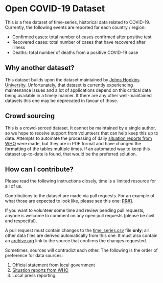 # Open COVID-19 Dataset
This is a free dataset of time-series, historical data related to COVID-19.
Currently, the following events are reported for each country / region:
* Confirmed cases: total number of cases confirmed after positive test
* Recovered cases: total number of cases that have recovered after illness
* Deaths: total number of deaths from a positive COVID-19 case

## Why another dataset?
This dataset builds upon the dataset maintained by 
[Johns Hopkins University][1]. Unfortunately, that dataset is currently 
experiencing maintenance issues and a lot of applications depend on this 
critical data being available in a timely manner. If there are any other
well-maintained datasets this one may be deprecated in favour of those.

## Crowd sourcing
This is a crowd-sorced dataset. It cannot be maintained by a single author, so
we hope to receive support from volunteers that can help keep this up to date.
Attempts to automate the processing of daily [situation reports from WHO][2]
were made, but they are in PDF format and have changed the formatting of the 
tables multiple times. If an automated way to keep this dataset up-to-date is 
found, that would be the preferred solution.

## How can I contribute?
Please read the following instructions closely, time is a limited resource for
all of us.

Contributions to the dataset are made via pull requests. For an example of what
those are expected to look like, please see this one: [PR#1][5].

If you want to volunteer some time and review pending pull requests, anyone is
welcome to comment on any open pull requests (please be civil and respectful).

A pull request must contain changes to the [time_series.csv][3] file **only**;
all other data files are derived automatically from this one. It must also
contain an [archive.org][4] link to the source that confirms the changes 
requested.

Sometimes, sources will contradict each other. The following is the order of
preference for data sources:
1. Official statement from local government
2. [Situation reports from WHO][1]
3. Local press reporting


[1]: https://github.com/CSSEGISandData/COVID-19
[2]: https://www.who.int/emergencies/diseases/novel-coronavirus-2019/situation-reports
[3]: https://github.com/open-covid-19/data/time_series.csv
[4]: https://archive.org
[5]: https://github.com/open-covid-19/data/pull/1
